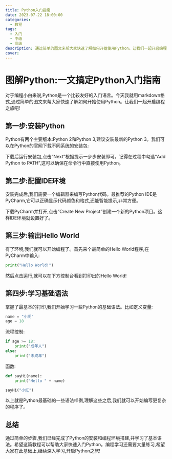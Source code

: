 ```yaml
---
title: Python入门指南
date: 2023-07-22 18:00:00
categories:
  - 教程
tags:
  - 入门
  - 中级
  - 高级
description: 通过简单的图文来帮大家快速了解如何开始使用Python。让我们一起开启编程之旅吧!
cover: 
---
```


# 图解Python:一文搞定Python入门指南

对于编程小白来说,Python是一个比较友好的入门语言。今天我就用markdown格式,通过简单的图文来帮大家快速了解如何开始使用Python。让我们一起开启编程之旅吧!

## 第一步:安装Python

Python有两个主要版本:Python 2和Python 3,建议安装最新的Python 3。我们可以在Python的官网下载不同系统的安装包:



下载后运行安装包,点击“Next”根据提示一步步安装即可。记得在过程中勾选“Add Python to PATH”,这可以确保在命令行中直接使用Python。

## 第二步:配置IDE环境

安装完成后,我们需要一个编辑器来编写Python代码。最推荐的Python IDE是PyCharm,它可以正确显示代码颜色和格式,还能智能提示,非常方便。



下载PyCharm并打开,点击“Create New Project”创建一个新的Python项目。这样IDE环境就设置好了。

## 第三步:输出Hello World

有了环境,我们就可以开始编程了。首先来个最简单的Hello World程序,在PyCharm中输入:

```python
print("Hello World!") 
```

然后点击运行,就可以在下方控制台看到打印出的Hello World!

## 第四步:学习基础语法 

掌握了最基本的打印,我们开始学习一些Python的基础语法。比如定义变量:

```python
name = "小明"
age = 18 
```

流程控制:

```python
if age >= 18:
    print("成年人")
else:
    print("未成年")  
```

函数:

```python
def sayHi(name):
    print("Hello " + name)

sayHi("小红")
```

以上就是Python最基础的一些语法样例,理解这些之后,我们就可以开始编写更复杂的程序了。

## 总结

通过简单的步骤,我们已经完成了Python的安装和编程环境搭建,并学习了基本语法。希望这篇教程可以帮助大家快速入门Python。编程学习还需要大量练习,希望大家在此基础上,继续深入学习,开启Python之旅!